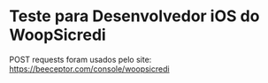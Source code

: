 # Teste para Desenvolvedor iOS do WoopSicredi
POST requests foram usados pelo site: https://beeceptor.com/console/woopsicredi
